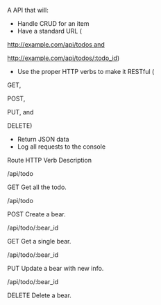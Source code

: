 A API that will:

- Handle CRUD for an item
- Have a standard URL (

http://example.com/api/todos and

http://example.com/api/todos/:todo_id)
- Use the proper HTTP verbs to make it RESTful (

GET,

POST, 

PUT, and 

DELETE)

- Return JSON data
- Log all requests to the console

Route HTTP Verb Description

 /api/todo

GET Get all the todo.

 /api/todo

POST Create a bear.

 /api/todo/:bear_id

GET Get a single bear.

 /api/todo/:bear_id

PUT Update a bear with new info.

 /api/todo/:bear_id

DELETE Delete a bear.

